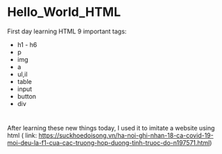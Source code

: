 # Hello_World_HTML
First day learning HTML
9 important tags:
 - h1 - h6
 - p
 - img
 - a
 - ul,il
 - table
 - input
 - button
 - div
 #
After learning these new things today, I used it to imitate a website using html ( link: https://suckhoedoisong.vn/ha-noi-ghi-nhan-18-ca-covid-19-moi-deu-la-f1-cua-cac-truong-hop-duong-tinh-truoc-do-n197571.html)
